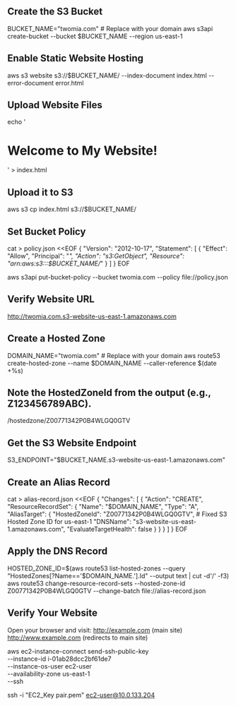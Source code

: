 ## Create the S3 Bucket
BUCKET_NAME="twomia.com"  # Replace with your domain
aws s3api create-bucket --bucket $BUCKET_NAME --region us-east-1

## Enable Static Website Hosting
aws s3 website s3://$BUCKET_NAME/ --index-document index.html --error-document error.html

## Upload Website Files
echo '<h1>Welcome to My Website!</h1>' > index.html

## Upload it to S3
aws s3 cp index.html s3://$BUCKET_NAME/

## Set Bucket Policy

cat > policy.json <<EOF
{
    "Version": "2012-10-17",
    "Statement": [
        {
            "Effect": "Allow",
            "Principal": "*",
            "Action": "s3:GetObject",
            "Resource": "arn:aws:s3:::$BUCKET_NAME/*"
        }
    ]
}
EOF

aws s3api put-bucket-policy --bucket twomia.com --policy file://policy.json

## Verify Website URL
http://twomia.com.s3-website-us-east-1.amazonaws.com

## Create a Hosted Zone
DOMAIN_NAME="twomia.com"  # Replace with your domain
aws route53 create-hosted-zone --name $DOMAIN_NAME --caller-reference $(date +%s)
## Note the HostedZoneId from the output (e.g., Z123456789ABC).
/hostedzone/Z00771342P0B4WLGQ0GTV

## Get the S3 Website Endpoint
S3_ENDPOINT="$BUCKET_NAME.s3-website-us-east-1.amazonaws.com"

## Create an Alias Record
cat > alias-record.json <<EOF
{
    "Changes": [
        {
            "Action": "CREATE",
            "ResourceRecordSet": {
                "Name": "$DOMAIN_NAME",
                "Type": "A",
                "AliasTarget": {
                    "HostedZoneId": "Z00771342P0B4WLGQ0GTV",  # Fixed S3 Hosted Zone ID for us-east-1
                    "DNSName": "s3-website-us-east-1.amazonaws.com",
                    "EvaluateTargetHealth": false
                }
            }
        }
    ]
}
EOF

## Apply the DNS Record
HOSTED_ZONE_ID=$(aws route53 list-hosted-zones --query "HostedZones[?Name=='$DOMAIN_NAME.'].Id" --output text | cut -d'/' -f3)
aws route53 change-resource-record-sets --hosted-zone-id Z00771342P0B4WLGQ0GTV --change-batch file://alias-record.json

## Verify Your Website
Open your browser and visit:
http://example.com (main site)
http://www.example.com (redirects to main site)


aws ec2-instance-connect send-ssh-public-key \
    --instance-id i-01ab28dcc2bf61de7 \
    --instance-os-user ec2-user \
    --availability-zone us-east-1 \
    --ssh
 

ssh -i "EC2_Key pair.pem" ec2-user@10.0.133.204